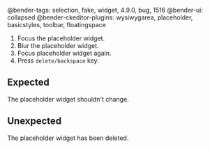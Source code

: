 @bender-tags: selection, fake, widget, 4.9.0, bug, 1516
@bender-ui: collapsed
@bender-ckeditor-plugins: wysiwygarea, placeholder, basicstyles, toolbar, floatingspace

1. Focus the placeholder widget.
2. Blur the placeholder widget.
3. Focus placeholder widget again.
4. Press `delete/backspace` key.

## Expected

The placeholder widget shouldn't change.

## Unexpected

The placeholder widget has been deleted.
